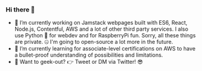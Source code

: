 ### Hi there 👋

<!--
**dahelg/dahelg** is a ✨ _special_ ✨ repository because its `README.md` (this file) appears on your GitHub profile.

Here are some ideas to get you started:

- 🔭 I’m currently working on ...
- 🌱 I’m currently learning ...
- 👯 I’m looking to collaborate on ...
- 🤔 I’m looking for help with ...
- 💬 Ask me about ...
- 📫 How to reach me: ...
- 😄 Pronouns: ...
- ⚡ Fun fact: ...
-->
- 🔭 I’m currently working on Jamstack webpages built with ES6, React, Node.js, Contentful, AWS and a lot of other third party services. I also use Python 🐍 for webdev and for RaspberryPi fun. Sorry, all these things are private. 🤐 I'm going to open-source a lot more in the future.
- 🌱 I’m currently learning for associate-level certifications on AWS to have a bullet-proof understanding of possibilities and limitations.
- 👯 Want to geek-out? 👉 Tweet or DM via Twitter! 😎
